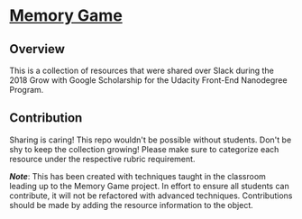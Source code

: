 # [Memory Game](https://crystal-dawn.github.io/udacity-fend-memory-game-resources/)

## Overview
This is a collection of resources that were shared over Slack during the 2018 Grow with Google Scholarship for the Udacity Front-End Nanodegree Program.

## Contribution
Sharing is caring! This repo wouldn't be possible without students. Don't be shy to keep the collection growing! Please make sure to categorize each resource under the respective rubric requirement.

**_Note_**: This has been created with techniques taught in the classroom leading up to the Memory Game project. In effort to ensure all students can contribute, it will not be refactored with advanced techniques. Contributions should be made by adding the resource information to the object.
